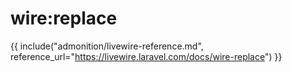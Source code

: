 # wire:replace

{{ include("admonition/livewire-reference.md", reference_url="https://livewire.laravel.com/docs/wire-replace") }}

